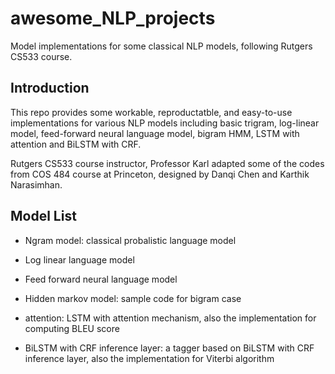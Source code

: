 # awesome_NLP_projects
Model implementations for some classical NLP models, following Rutgers CS533 course.

## Introduction

This repo provides some workable, reproductatble, and easy-to-use implementations for various NLP models including basic trigram, log-linear model, feed-forward neural language model, bigram HMM, LSTM with attention and BiLSTM with CRF.

Rutgers CS533 course instructor, Professor Karl adapted some of the codes from COS 484 course at Princeton, designed by Danqi Chen and Karthik Narasimhan.

## Model List
- Ngram model: classical probalistic language model

- Log linear language model

- Feed forward neural language model

- Hidden markov model: sample code for bigram case

- attention: LSTM with attention mechanism, also the implementation for computing BLEU score

- BiLSTM with CRF inference layer: a tagger based on BiLSTM with CRF inference layer, also the implementation for Viterbi algorithm

